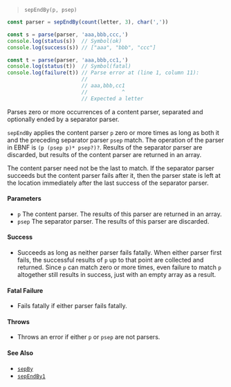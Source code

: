 <!--
 Copyright (c) 2020 Thomas J. Otterson
 
 This software is released under the MIT License.
 https://opensource.org/licenses/MIT
-->

> `sepEndBy(p, psep)`

```javascript
const parser = sepEndBy(count(letter, 3), char(','))

const s = parse(parser, 'aaa,bbb,ccc,')
console.log(status(s))  // Symbol(ok)
console.log(success(s)) // ["aaa", "bbb", "ccc"]

const t = parse(parser, 'aaa,bbb,cc1,')
console.log(status(t))  // Symbol(fatal)
console.log(failure(t)) // Parse error at (line 1, column 11):
                        //
                        // aaa,bbb,cc1
                        //           ^
                        // Expected a letter
```

Parses zero or more occurrences of a content parser, separated and optionally ended by a separator parser.

`sepEndBy` applies the content parser `p` zero or more times as long as both it and the preceding separator parser `psep` match. The operation of the parser in EBNF is `(p (psep p)* psep?)?`. Results of the separator parser are discarded, but results of the content parser are returned in an array.

The content parser need not be the last to match. If the separator parser succeeds but the content parser fails after it, then the parser state is left at the location immediately after the last success of the separator parser.

#### Parameters

* `p` The content parser. The results of this parser are returned in an array.
* `psep` The separator parser. The results of this parser are discarded.

#### Success

* Succeeds as long as neither parser fails fatally. When either parser first fails, the successful results of `p` up to that point are collected and returned. Since `p` can match zero or more times, even failure to match `p` altogether still results in success, just with an empty array as a result.

#### Fatal Failure

* Fails fatally if either parser fails fatally.

#### Throws

* Throws an error if either `p` or `psep` are not parsers.

#### See Also

* [`sepBy`](sepby.md)
* [`sepEndBy1`](sependby1.md)